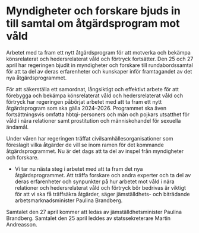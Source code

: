 # Myndigheter och forskare bjuds in till samtal om åtgärdsprogram mot våld

Arbetet med ta fram ett nytt åtgärdsprogram för att motverka och bekämpa könsrelaterat och hedersrelaterat våld och förtryck fortsätter. Den 25 och 27 april har regeringen bjudit in myndigheter och forskare till rundabordssamtal för att ta del av deras erfarenheter och kunskaper inför framtagandet av det nya åtgärdsprogrammet.

För att säkerställa ett samordnat, långsiktigt och effektivt arbete för att förebygga och bekämpa könsrelaterat våld och hedersrelaterat våld och förtryck har regeringen påbörjat arbetet med att ta fram ett nytt åtgärdsprogram som ska gälla 2024–2026. Programmet ska även fortsättningsvis omfatta hbtqi-personers och män och pojkars utsatthet för våld i nära relationer samt prostitution och människohandel för sexuella ändamål.

Under våren har regeringen träffat civilsamhällesorganisationer som föreslagit vilka åtgärder de vill se inom ramen för det kommande åtgärdsprogrammet. Nu är det dags att ta del av inspel från myndigheter och forskare.

- Vi tar nu nästa steg i arbetet med att ta fram det nya åtgärdsprogrammet. Att träffa forskare och andra experter och ta del av deras erfarenheter och synpunkter på hur arbetet mot våld i nära relationer och hedersrelaterat våld och förtryck bör bedrivas är viktigt för att vi ska få träffsäkra åtgärder, säger jämställdhets- och biträdande arbetsmarknadsminister Paulina Brandberg.

Samtalet den 27 april kommer att ledas av jämställdhetsminister Paulina Brandberg. Samtalet den 25 april leddes av statssekreterare Martin Andreasson.
